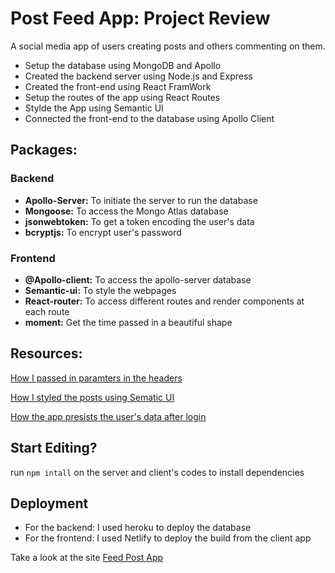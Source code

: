 # Post Feed App: Project Review
A social media app of users creating posts and others commenting on them.
* Setup the database using MongoDB and Apollo
* Created the backend server using Node.js and Express
* Created the front-end using React FramWork
* Setup the routes of the app using React Routes
* Stylde the App using Semantic UI
* Connected the front-end to the database using Apollo Client

## Packages:
### Backend
* **Apollo-Server:** To initiate the server to run the database
* **Mongoose:** To access the Mongo Atlas database
* **jsonwebtoken:** To get a token encoding the user's data
* **bcryptjs:** To encrypt user's password
### Frontend
* **@Apollo-client:** To access the apollo-server database
* **Semantic-ui:** To style the webpages
* **React-router:** To access different routes and render components at each route
* **moment:** Get the time passed in a beautiful shape

## Resources:
[How I passed in paramters in the headers](https://www.apollographql.com/docs/react/networking/authentication/)

[How I styled the posts using Sematic UI](https://react.semantic-ui.com/collections/grid/)

[How the app presists the user's data after login](https://reactjs.org/docs/hooks-reference.html#usecontext)


## Start Editing?
run ```npm intall``` on the server and client's codes to install dependencies
## Deployment
* For the backend: I used heroku to deploy the database
* For the frontend: I used Netlify to deploy the build from the client app

Take a look at the site [Feed Post App](http://stoic-khorana-abd8fa.netlify.app)
